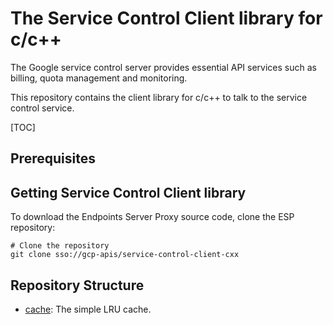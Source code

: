 # The Service Control Client library for c/c++ #

The Google service control server provides essential API services
such as billing, quota management and monitoring.

This repository contains the client library for c/c++ to talk to
the service control service.

[TOC]


## Prerequisites ##


## Getting Service Control Client library ##

To download the Endpoints Server Proxy source code, clone the ESP repository:

    # Clone the repository
    git clone sso://gcp-apis/service-control-client-cxx

## Repository Structure ##

* [cache](/cache): The simple LRU cache.

